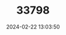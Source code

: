 ---
title: "33798"
category: "Pimenta obscura"
draft: false
date: 2024-02-22 13:03:50
languages:
  English: ["Wild Pimento"]
---